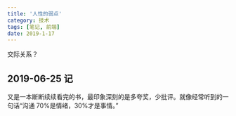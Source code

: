 ```yaml
---
title: '人性的弱点'
category: 技术
tags: [笔记, 前端]
date: 2019-1-17
---
```


交际关系？

<!-- more -->

## 2019-06-25 记

又是一本断断续续看完的书，最印象深刻的是多夸奖，少批评。就像经常听到的一句话“沟通 70%是情绪，30%才是事情。”
